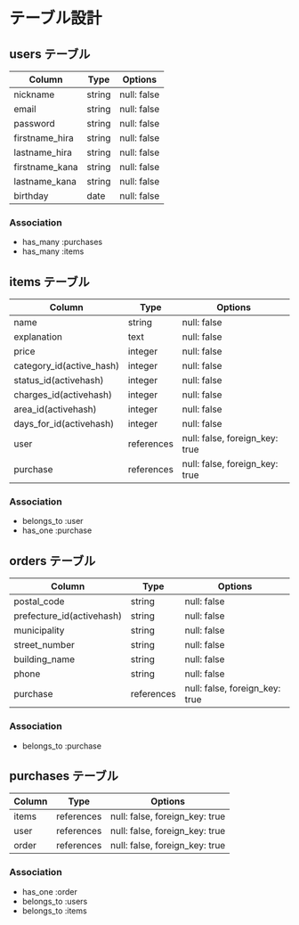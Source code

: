 # テーブル設計

## users テーブル

| Column          | Type    | Options     |
| --------        | ------- | ----------- |
| nickname        | string  | null: false |
| email           | string  | null: false |
| password        | string  | null: false |
| firstname_hira  | string  | null: false |
| lastname_hira   | string  | null: false |
| firstname_kana  | string  | null: false |
| lastname_kana   | string  | null: false |
| birthday        | date    | null: false |


### Association

- has_many :purchases
- has_many :items

## items テーブル

| Column                       | Type       | Options                       |
| ---------------------------- | ---------- | ----------------------------- |
| name                         | string     | null: false                   |
| explanation                  | text       | null: false                   |
| price                        | integer    | null: false                   |
| category_id(active_hash)     | integer    | null: false                   |
| status_id(activehash)        | integer    | null: false                   |
| charges_id(activehash)       | integer    | null: false                   |
| area_id(activehash)          | integer    | null: false                   |
| days_for_id(activehash)      | integer    | null: false                   |
| user                         | references | null: false, foreign_key: true|
| purchase                     | references | null: false, foreign_key: true|
 ### Association

- belongs_to :user
- has_one :purchase

## orders テーブル

| Column                    | Type       | Options                        |
| ------------------------- | ---------- | ------------------------------ |
| postal_code               | string     | null: false                    |
| prefecture_id(activehash) | string     | null: false                    |
| municipality              | string     | null: false                    |
| street_number             | string     | null: false                    |
| building_name             | string     | null: false                    |
| phone                     | string     | null: false                    |
| purchase                  | references | null: false, foreign_key: true |

### Association

- belongs_to :purchase

## purchases テーブル

| Column | Type       | Options                        |
| ------ | ---------- | ------------------------------ |
| items  | references | null: false, foreign_key: true |
| user   | references | null: false, foreign_key: true |
| order  | references | null: false, foreign_key: true |



### Association
- has_one :order
- belongs_to :users
- belongs_to :items